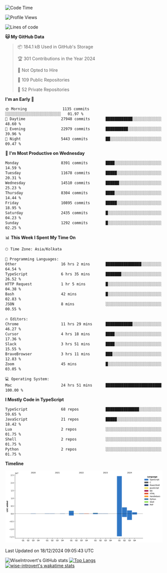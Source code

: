 <!--START_SECTION:waka-->
![Code Time](http://img.shields.io/badge/Code%20Time-1%2C973%20hrs%2058%20mins-blue)

![Profile Views](http://img.shields.io/badge/Profile%20Views-0-blue)

![Lines of code](https://img.shields.io/badge/From%20Hello%20World%20I%27ve%20Written-34.3%20million%20lines%20of%20code-blue)

**🐱 My GitHub Data** 

> 📦 184.1 kB Used in GitHub's Storage 
 > 
> 🏆 301 Contributions in the Year 2024
 > 
> 🚫 Not Opted to Hire
 > 
> 📜 109 Public Repositories 
 > 
> 🔑 52 Private Repositories 
 > 
**I'm an Early 🐤** 

```text
🌞 Morning                1135 commits        ░░░░░░░░░░░░░░░░░░░░░░░░░   01.97 % 
🌆 Daytime                27948 commits       ████████████░░░░░░░░░░░░░   48.60 % 
🌃 Evening                22979 commits       ██████████░░░░░░░░░░░░░░░   39.96 % 
🌙 Night                  5443 commits        ██░░░░░░░░░░░░░░░░░░░░░░░   09.47 % 
```
📅 **I'm Most Productive on Wednesday** 

```text
Monday                   8391 commits        ████░░░░░░░░░░░░░░░░░░░░░   14.59 % 
Tuesday                  11678 commits       █████░░░░░░░░░░░░░░░░░░░░   20.31 % 
Wednesday                14510 commits       ██████░░░░░░░░░░░░░░░░░░░   25.23 % 
Thursday                 8304 commits        ████░░░░░░░░░░░░░░░░░░░░░   14.44 % 
Friday                   10895 commits       █████░░░░░░░░░░░░░░░░░░░░   18.95 % 
Saturday                 2435 commits        █░░░░░░░░░░░░░░░░░░░░░░░░   04.23 % 
Sunday                   1292 commits        █░░░░░░░░░░░░░░░░░░░░░░░░   02.25 % 
```


📊 **This Week I Spent My Time On** 

```text
🕑︎ Time Zone: Asia/Kolkata

💬 Programming Languages: 
Other                    16 hrs 2 mins       ████████████████░░░░░░░░░   64.54 % 
TypeScript               6 hrs 35 mins       ███████░░░░░░░░░░░░░░░░░░   26.52 % 
HTTP Request             1 hr 5 mins         █░░░░░░░░░░░░░░░░░░░░░░░░   04.38 % 
Bash                     42 mins             █░░░░░░░░░░░░░░░░░░░░░░░░   02.83 % 
JSON                     8 mins              ░░░░░░░░░░░░░░░░░░░░░░░░░   00.55 % 

🔥 Editors: 
Chrome                   11 hrs 29 mins      ████████████░░░░░░░░░░░░░   46.27 % 
Cursor                   4 hrs 18 mins       ████░░░░░░░░░░░░░░░░░░░░░   17.36 % 
Slack                    3 hrs 51 mins       ████░░░░░░░░░░░░░░░░░░░░░   15.55 % 
BraveBrowser             3 hrs 11 mins       ███░░░░░░░░░░░░░░░░░░░░░░   12.83 % 
Zoom                     45 mins             █░░░░░░░░░░░░░░░░░░░░░░░░   03.05 % 

💻 Operating System: 
Mac                      24 hrs 51 mins      █████████████████████████   100.00 % 
```

**I Mostly Code in TypeScript** 

```text
TypeScript               68 repos            ███████████████░░░░░░░░░░   59.65 % 
JavaScript               21 repos            █████░░░░░░░░░░░░░░░░░░░░   18.42 % 
Lua                      2 repos             ░░░░░░░░░░░░░░░░░░░░░░░░░   01.75 % 
Shell                    2 repos             ░░░░░░░░░░░░░░░░░░░░░░░░░   01.75 % 
Python                   2 repos             ░░░░░░░░░░░░░░░░░░░░░░░░░   01.75 % 
```



**Timeline**

![Lines of Code chart](https://raw.githubusercontent.com/wise-introvert/wise-introvert/master/assets/bar_graph.png)


 Last Updated on 18/12/2024 09:05:43 UTC
<!--END_SECTION:waka-->

![WiseIntrovert's GitHub stats](https://github-readme-stats.vercel.app/api?username=wise-introvert&count_private=true&show_icons=true)
[![Top Langs](https://github-readme-stats.vercel.app/api/top-langs/?username=wise-introvert&langs_count=10)](https://github.com/anuraghazra/github-readme-stats)
[![wise-introvert's wakatime stats](https://github-readme-stats.vercel.app/api/wakatime?username=wiseintrovert)](https://github.com/anuraghazra/github-readme-stats)
